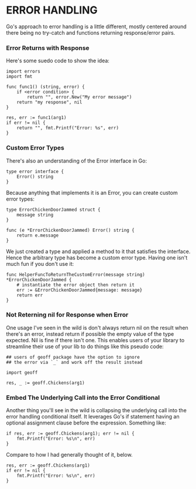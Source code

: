# ERROR HANDLING

Go's approach to error handling is a little different, mostly centered around there being no try-catch and functions returning response/error pairs.

### Error Returns with Response
 
Here's some suedo code to show the idea:

    import errors
    import fmt
    
    func func1() (string, error) {
        if <error condition> {
            return "", error.New("My error message")
        return "my response", nil 
    }
    
    res, err := func1(arg1)
    if err != nil {
        return "", fmt.Printf("Error: %s", err)
    }

### Custom Error Types

There's also an understanding of the Error interface in Go:

    type error interface {
        Error() string
    }

Because anything that implements it is an Error, you can create custom error types:  

    type ErrorChickenDoorJammed struct {
        message string
    }
    
    func (e *ErrorChickenDoorJammed) Error() string {
        return e.message
    }

We just created a type and applied a method to it that satisfies the interface.  Hence the arbitrary type has become a custom error type.  Having one isn't much fun if you don't use it:

    func HelperFuncToReturnTheCustomError(message string) *ErrorChickenDoorJammed {
        # instantiate the error object then return it
        err := &ErrorChickenDoorJammed{message: message}
        return err
    }

### Not Reterning nil for Response when Error

One usage I've seen in the wild is don't always return nil on the result when there's an error, instead return if possible the empty value of the type expected.  Nil is fine if there isn't one.  This enables users of your library to streamline their use of your lib to do things like this pseudo code:

    ## users of geoff package have the option to ignore 
    ## the error via `_` and work off the result instead 

    import geoff
    
    res, _ := geoff.Chickens(arg1)

### Embed The Underlying Call into the Error Conditional

Another thing you'll see in the wild is collapsing the underlying call into the error handling conditional itself.  It leverages Go's if statement having an optional assignment clause before the expression.  Something like:
 
    if res, err := geoff.Chickens(arg1); err != nil {
        fmt.Printf("Error: %s\n", err)
    }
    
Compare to how I had generally thought of it, below.  

    res, err := geoff.Chickens(arg1)
    if err != nil {
        fmt.Printf("Error: %s\n", err)
    }
